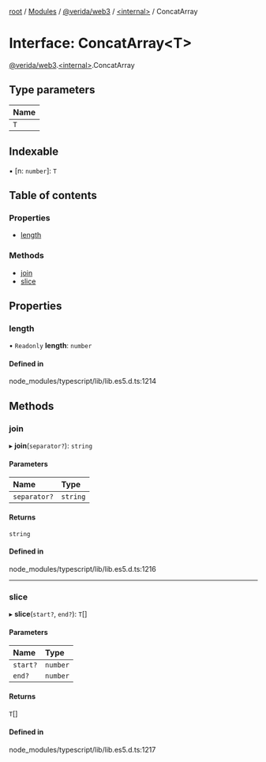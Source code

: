 [root](../README.md) / [Modules](../modules.md) / [@verida/web3](../modules/verida_web3.md) / [<internal\>](../modules/verida_web3._internal_.md) / ConcatArray

# Interface: ConcatArray<T\>

[@verida/web3](../modules/verida_web3.md).[<internal\>](../modules/verida_web3._internal_.md).ConcatArray

## Type parameters

| Name |
| :------ |
| `T` |

## Indexable

▪ [n: `number`]: `T`

## Table of contents

### Properties

- [length](verida_web3._internal_.ConcatArray.md#length)

### Methods

- [join](verida_web3._internal_.ConcatArray.md#join)
- [slice](verida_web3._internal_.ConcatArray.md#slice)

## Properties

### length

• `Readonly` **length**: `number`

#### Defined in

node_modules/typescript/lib/lib.es5.d.ts:1214

## Methods

### join

▸ **join**(`separator?`): `string`

#### Parameters

| Name | Type |
| :------ | :------ |
| `separator?` | `string` |

#### Returns

`string`

#### Defined in

node_modules/typescript/lib/lib.es5.d.ts:1216

___

### slice

▸ **slice**(`start?`, `end?`): `T`[]

#### Parameters

| Name | Type |
| :------ | :------ |
| `start?` | `number` |
| `end?` | `number` |

#### Returns

`T`[]

#### Defined in

node_modules/typescript/lib/lib.es5.d.ts:1217
